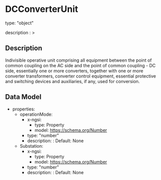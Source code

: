 # DCConverterUnit
type: "object"
description : >
## Description
Indivisible operative unit comprising all equipment between the point of common coupling on the AC side and the point of common coupling - DC side, essentially one or more converters, together with one or more converter transformers, converter control equipment, essential protective and switching devices and auxiliaries, if any, used for conversion.

## Data Model
  - properties:
    - operationMode:
      - x-ngsi:
        - type: Property
        - model: https://schema.org/Number
      - type: "number"
      - description: :  Default: None
    - Substation:
      - x-ngsi:
        - type: Property
        - model: https://schema.org/Number
      - type: "number"
      - description: :  Default: None
